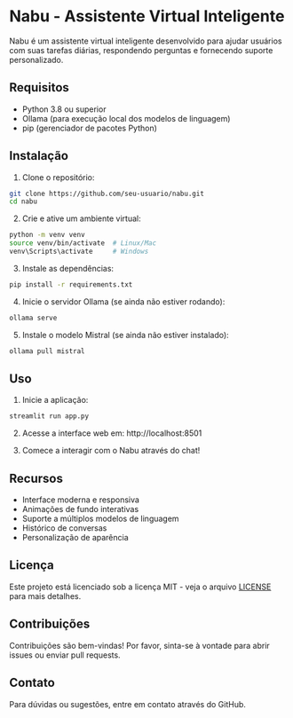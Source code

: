 # Nabu - Assistente Virtual Inteligente

Nabu é um assistente virtual inteligente desenvolvido para ajudar usuários com suas tarefas diárias, respondendo perguntas e fornecendo suporte personalizado.

## Requisitos

- Python 3.8 ou superior
- Ollama (para execução local dos modelos de linguagem)
- pip (gerenciador de pacotes Python)

## Instalação

1. Clone o repositório:
```bash
git clone https://github.com/seu-usuario/nabu.git
cd nabu
```

2. Crie e ative um ambiente virtual:
```bash
python -m venv venv
source venv/bin/activate  # Linux/Mac
venv\Scripts\activate     # Windows
```

3. Instale as dependências:
```bash
pip install -r requirements.txt
```

4. Inicie o servidor Ollama (se ainda não estiver rodando):
```bash
ollama serve
```

5. Instale o modelo Mistral (se ainda não estiver instalado):
```bash
ollama pull mistral
```

## Uso

1. Inicie a aplicação:
```bash
streamlit run app.py
```

2. Acesse a interface web em: http://localhost:8501

3. Comece a interagir com o Nabu através do chat!

## Recursos

- Interface moderna e responsiva
- Animações de fundo interativas
- Suporte a múltiplos modelos de linguagem
- Histórico de conversas
- Personalização de aparência

## Licença

Este projeto está licenciado sob a licença MIT - veja o arquivo [LICENSE](LICENSE) para mais detalhes.

## Contribuições

Contribuições são bem-vindas! Por favor, sinta-se à vontade para abrir issues ou enviar pull requests.

## Contato

Para dúvidas ou sugestões, entre em contato através do GitHub. 